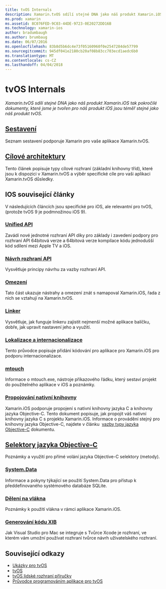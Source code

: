 ```yaml
---
title: tvOS Internals
description: Xamarin.tvOS sdílí stejné DNA jako náš produkt Xamarin.iOS tak pokročilé dokumenty, které jsme je tvořen pro náš produkt iOS jsou téměř stejné jako náš produkt tvOS.
ms.prod: xamarin
ms.assetid: 8C076FED-9C03-44DE-9723-0E20272DD16B
ms.technology: xamarin-ios
author: bradumbaugh
ms.author: brumbaug
ms.date: 06/07/2016
ms.openlocfilehash: 83b8d5b6dc4e73f05160960f0e2547284de57799
ms.sourcegitcommit: 945df041e2180cb20af08b83cc703ecd1aedc6b0
ms.translationtype: MT
ms.contentlocale: cs-CZ
ms.lasthandoff: 04/04/2018
---
```

# <a name="tvos-internals"></a>tvOS Internals

_Xamarin.tvOS sdílí stejné DNA jako náš produkt Xamarin.iOS tak pokročilé dokumenty, které jsme je tvořen pro náš produkt iOS jsou téměř stejné jako náš produkt tvOS._


##  <a name="assembliesiostvosinternalsassembliesmd"></a>[Sestavení](~/ios/tvos/internals/assemblies.md)

Seznam sestavení podporuje Xamarin pro vaše aplikace Xamarin.tvOS.

##  <a name="target-frameworksiostvosinternalsframeworksmd"></a>[Cílové architektury](~/ios/tvos/internals/frameworks.md)

Tento článek popisuje typy cílové rozhraní (základní knihovny tříd), které jsou k dispozici v Xamarin.tvOS a výběr specifické cíle pro vaši aplikaci Xamarin.tvOS důsledky.

## <a name="related-ios-articles"></a>IOS související články

V následujících článcích jsou specifické pro iOS, ale relevantní pro tvOS, (protože tvOS 9 je podmnožinou iOS 9).

###  <a name="unified-apicross-platformmaciosunifiedindexmd"></a>[Unified API](~/cross-platform/macios/unified/index.md)

Zavádí nové jednotné rozhraní API díky pro základy i zavedení podpory pro rozhraní API 64bitová verze a 64bitová verze kompilace kódu jednodušší kód sdílení mezi Apple TV a iOS.  

###  <a name="api-designiosinternalsapi-designindexmd"></a>[Návrh rozhraní API](~/ios/internals/api-design/index.md)

Vysvětluje principy návrhu za vazby rozhraní API.

###  <a name="limitationsiosinternalslimitationsmd"></a>[Omezení](~/ios/internals/limitations.md)

Tato část ukazuje nástrahy a omezení znát s namapoval Xamarin.iOS, řada z nich se vztahují na Xamarin.tvOS.

###  <a name="linkeriosdeploy-testlinkermd"></a>[Linker](~/ios/deploy-test/linker.md)

Vysvětluje, jak funguje linkeru zajistit nejmenší možné aplikace balíčku, dobře, jak upravit nastavení jeho a využití.

###  <a name="localization-and-internationalizationiosapp-fundamentalslocalizationindexmd"></a>[Lokalizace a internacionalizace](~/ios/app-fundamentals/localization/index.md)

Tento průvodce popisuje přidání kódování pro aplikace pro Xamarin.iOS pro podporu internacionalizace.

###  <a name="mtouchiosdeploy-testmtouchmd"></a>[mtouch](~/ios/deploy-test/mtouch.md)

Informace o mtouch.exe, nástroje příkazového řádku, který sestaví projekt do použitelného aplikace v iOS a poznámky.

###  <a name="linking-native-librariesiosplatformnative-interopmd"></a>[Propojování nativní knihovny](~/ios/platform/native-interop.md)

Xamarin.iOS podporuje propojení s nativní knihovny jazyka C a knihovny jazyka Objective-C. Tento dokument popisuje, jak propojit váš nativní knihovny jazyka C s projektu Xamarin.iOS. Informace o provádění stejný pro knihovny jazyka Objective-C, najdete v článku&nbsp; [vazby typy jazyka Objective-C](~/ios/platform/binding-objective-c/index.md)&nbsp;dokumentu.

##  <a name="objective-c-selectorsiosinternalsobjective-c-selectorsmd"></a>[Selektory jazyka Objective-C](~/ios/internals/objective-c-selectors.md)

Poznámky a využití pro přímé volání jazyka Objective-C selektory (metody).

###  <a name="systemdataiosdata-cloudsystemdatamd"></a>[System.Data](~/ios/data-cloud/system.data.md)

Informace a pokyny týkající se použití System.Data pro přístup k předdefinovaného systémového databáze SQLite.

###  <a name="threadingiosapp-fundamentalsthreadingmd"></a>[Dělení na vlákna](~/ios/app-fundamentals/threading.md)

Poznámky k použití vlákna v rámci aplikace Xamarin.iOS.

###  <a name="xib-code-generationiosinternalsxib-code-generationmd"></a>[Generování kódu XIB](~/ios/internals/xib-code-generation.md)

Jak Visual Studio pro Mac se integruje s Tvůrce Xcode je rozhraní, ve kterém vám umožní používat rozhraní tvůrce návrh uživatelského rozhraní.



## <a name="related-links"></a>Související odkazy

- [Ukázky pro tvOS](https://developer.xamarin.com/samples/tvos/all/)
- [tvOS](https://developer.apple.com/tvos/)
- [tvOS lidské rozhraní příručky](https://developer.apple.com/tvos/human-interface-guidelines/)
- [Průvodce programováním aplikace pro tvOS](https://developer.apple.com/library/prerelease/tvos/documentation/General/Conceptual/AppleTV_PG/)
